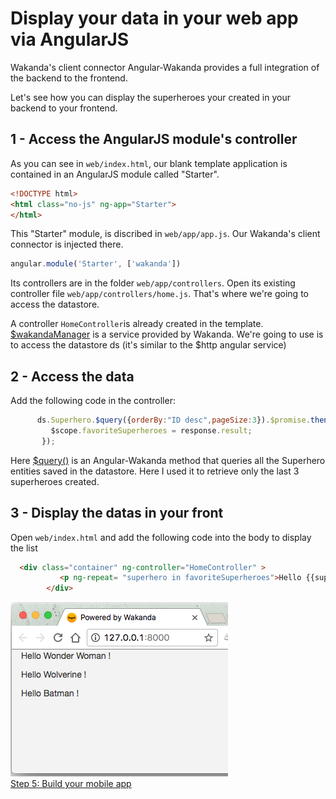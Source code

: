 ---
---

# Display your data in your web app via AngularJS

Wakanda's client connector Angular-Wakanda provides a full integration of the backend to the frontend. 

Let's see how you can display the superheroes your created in your backend to your frontend.


## 1 - Access the AngularJS module's controller

As you can see in `web/index.html`, our blank template application is contained in an AngularJS module called "Starter".

```html
<!DOCTYPE html>
<html class="no-js" ng-app="Starter">
</html>
```

This "Starter" module, is discribed in `web/app/app.js`. Our Wakanda's client connector is injected there. 

```javascript
angular.module('Starter', ['wakanda'])
```

Its controllers are in the folder `web/app/controllers`.
Open its existing controller file `web/app/controllers/home.js`. That's where we're going to access the datastore.

A controller `HomeController`is already created in the template.
[$wakandaManager](https://wakanda.github.io/angular-wakanda/#/doc/api-reference/wakanda-manager) is a service provided by Wakanda. We're going to use is to access the datastore ds (it's similar to the $http angular service)

## 2 - Access the data

Add the following code in the controller:

```javascript
      ds.Superhero.$query({orderBy:"ID desc",pageSize:3}).$promise.then(function(response) {
         $scope.favoriteSuperheroes = response.result;
       });
```
Here [$query()](https://wakanda.github.io/angular-wakanda/#/doc/api-reference/dataclass) is an Angular-Wakanda method that queries all the Superhero entities saved in the datastore. Here I used it to retrieve only the last 3 superheroes created. 


## 3 - Display the datas in your front

Open `web/index.html` and add the following code into the body to display the list

```html
  <div class="container" ng-controller="HomeController" >
           <p ng-repeat= "superhero in favoriteSuperheroes">Hello {{superhero.name}} !</p>
        </div>
```
<img src="img/display-data-final.png" />

<div class="navigation-step">
  <a class="btn next-button" href="build-mobile-app.html">Step 5: Build your mobile app <i class="icon-chevron-right"></i></a>
</div>
